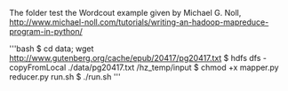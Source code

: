 The folder test the Wordcout example given by Michael G. Noll, http://www.michael-noll.com/tutorials/writing-an-hadoop-mapreduce-program-in-python/

'''bash
$ cd data; wget http://www.gutenberg.org/cache/epub/20417/pg20417.txt
$ hdfs dfs -copyFromLocal ./data/pg20417.txt /hz_temp/input
$ chmod +x mapper.py reducer.py run.sh
$ ./run.sh
'''


